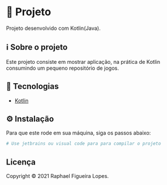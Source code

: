# 🚀 Projeto

Projeto desenvolvido com Kotlin(Java).

## ℹ️ Sobre o projeto

Este projeto consiste em mostrar aplicação, na prática de Kotlin consumindo um pequeno repositório de jogos.

## 📝 Tecnologias

- [Kotlin](https://kotlinlang.org/)

## ⚙️ Instalação

Para que este rode em sua máquina, siga os passos abaixo:

```bash
# Use jetbrains ou visual code para para compilar o projeto
```

## Licença
Copyright © 2021 Raphael Figueira Lopes.
